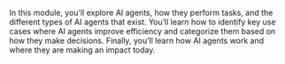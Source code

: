 In this module, you’ll explore AI agents, how they perform tasks, and the different types of AI agents that exist. You’ll learn how to identify key use cases where AI agents improve efficiency and categorize them based on how they make decisions. Finally, you’ll learn how AI agents work and where they are making an impact today.
